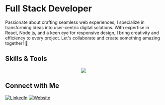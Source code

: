 # Full Stack Developer

Passionate about crafting seamless web experiences, I specialize in transforming ideas into user-centric digital solutions. With expertise in React, Node.js, and a keen eye for responsive design, I bring creativity and efficiency to every project. Let's collaborate and create something amazing together! 🚀

## Skills & Tools

<p align="center">
  <a href="https://skillicons.dev">
    <img src="https://skillicons.dev/icons?i=github,git,vscode,html,css,sass,bootstrap,js,jquery,jest,mongodb,mysql,nextjs,express,react,nodejs,babel,webpack,sequelize,apollo,graphql" />
  </a>
</p>

## Connect with Me

[![LinkedIn](https://img.shields.io/badge/LinkedIn-Profile-blue?style=flat-square&logo=linkedin)](https://www.linkedin.com/public-profile/settings?trk=d_flagship3_profile_self_view_public_profile)
[![Website](https://img.shields.io/badge/Website-Portfolio-yellow?style=flat-square&logo=appveyor)](https://yourwebsite.com)




